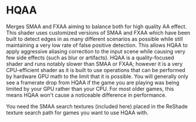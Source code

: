 # HQAA
Merges SMAA and FXAA aiming to balance both for high quality AA effect.
This shader uses customized versions of SMAA and FXAA which have been
built to detect edges in as many different scenarios as possible while
still maintaining a very low rate of false positive detection. This
allows HQAA to apply aggressive aliasing correction to the input
scene while causing very few side effects (such as blur or artifacts).
HQAA is a quality-focused shader and runs notably slower than SMAA or
FXAA; however it is a very CPU-efficient shader as it is built to use
operations that can be performed by hardware GPU math to the limit that
it is possible. You will generally only see a framerate drop from HQAA
if the game you are playing was being limited by your GPU rather than
your CPU. For most older games, this means HQAA won't cause a noticeable
difference in performance.

You need the SMAA search textures (included here) placed in the ReShade
texture search path for games you want to use HQAA with.
